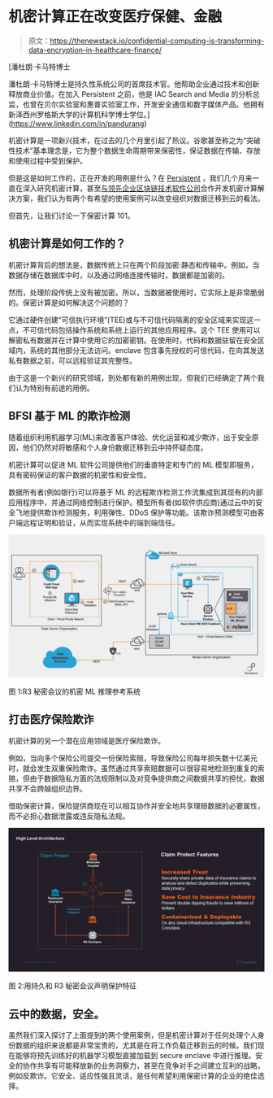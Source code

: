 # 机密计算正在改变医疗保健、金融

> 原文：<https://thenewstack.io/confidential-computing-is-transforming-data-encryption-in-healthcare-finance/>

[](https://www.linkedin.com/in/pandurang)

 [潘杜朗·卡马特博士

潘杜朗·卡马特博士是持久性系统公司的首席技术官。他帮助企业通过技术和创新释放商业价值。在加入 Persistent 之前，他是 IAC Search and Media 的分析总监，也曾在贝尔实验室和惠普实验室工作，开发安全通信和数字媒体产品。他拥有新泽西州罗格斯大学的计算机科学博士学位。](https://www.linkedin.com/in/pandurang) [](https://www.linkedin.com/in/pandurang)

机密计算是一项新兴技术，在过去的几个月里引起了热议。谷歌甚至称之为“突破性技术”基本理念是，它为整个数据生命周期带来保密性，保证数据在传输、存放和使用过程中受到保护。

但是这是如何工作的，正在开发的用例是什么？在 [Persistent](https://www.persistent.com/) ，我们几个月来一直在深入研究机密计算，甚至[与领先企业区块链技术软件公司](https://www.r3.com/press-media/r3-launches-confidential-computing-platform-conclave/)合作开发机密计算解决方案，我们认为有两个有希望的使用案例可以改变组织对数据迁移到云的看法。

但首先，让我们讨论一下保密计算 101。

## 机密计算是如何工作的？

机密计算背后的想法是，数据传统上只在两个阶段加密:静态和传输中。例如，当数据存储在数据库中时，以及通过网络连接传输时，数据都是加密的。

然而，处理阶段传统上没有被加密。所以，当数据被使用时，它实际上是非常脆弱的。保密计算是如何解决这个问题的？

它通过硬件创建“可信执行环境”(TEE)或与不可信代码隔离的安全区域来实现这一点，不可信代码包括操作系统和系统上运行的其他应用程序。这个 TEE 使用可以解密私有数据并在计算中使用它的加密密钥。在使用时，代码和数据驻留在安全区域内，系统的其他部分无法访问。enclave 包含事先授权的可信代码，在向其发送私有数据之前，可以远程验证其完整性。

由于这是一个新兴的研究领域，到处都有新的用例出现，但我们已经确定了两个我们认为特别有前途的用例。

## BFSI 基于 ML 的欺诈检测

随着组织利用机器学习(ML)来改善客户体验、优化运营和减少欺诈，出于安全原因，他们仍然对将敏感和个人身份数据迁移到云中持怀疑态度。

机密计算可以促进 ML 软件公司提供他们的垂直特定和专门的 ML 模型即服务，具有密码保证的客户数据的机密性和安全性。

数据所有者(例如银行)可以将基于 ML 的远程欺诈检测工作流集成到其现有的内部应用程序中，并通过网络控制进行保护。模型所有者(如软件供应商)通过云中的安全飞地提供欺诈检测服务，利用弹性、DDoS 保护等功能。该欺诈预测模型可由客户端远程证明和验证，从而实现系统中的端到端信任。

![](img/6263b72655524806f2c12f6d6bb92814.png)

图 1:R3 秘密会议的机密 ML 推理参考系统

## 打击医疗保险欺诈

机密计算的另一个潜在应用领域是医疗保险欺诈。

例如，当向多个保险公司提交一份保险索赔，导致保险公司每年损失数十亿美元时，就会发生双重保险欺诈。虽然通过共享索赔数据可以很容易地检测到重复的索赔，但由于数据隐私方面的法规限制以及对竞争提供商之间数据共享的担忧，数据共享不会跨越组织边界。

借助保密计算，保险提供商现在可以相互协作并安全地共享理赔数据的必要属性，而不必担心数据泄露或违反隐私法规。

![](img/7097338a3b3bc3866aba388c4ec2327b.png)

图 2:用持久和 R3 秘密会议声明保护特征

## 云中的数据，安全。

虽然我们深入探讨了上面提到的两个使用案例，但是机密计算对于任何处理个人身份数据的组织来说都是非常宝贵的，尤其是在将工作负载迁移到云的时候。我们现在能够将预先训练好的机器学习模型直接加载到 secure enclave 中进行推理。安全的协作共享有可能释放新的业务洞察力，甚至在竞争对手之间建立互利的战略，例如反欺诈。它安全、适应性强且灵活，是任何希望利用保密计算的企业的绝佳选择。

<svg xmlns:xlink="http://www.w3.org/1999/xlink" viewBox="0 0 68 31" version="1.1"><title>Group</title> <desc>Created with Sketch.</desc></svg>